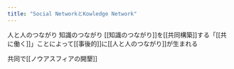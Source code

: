 ```yaml
---
title: "Social NetworkとKowledge Network"
---
```


人と人のつながり
知識のつながり
[[知識のつながり]]を[[共同構築]]する「[[共に働く]]」ことによって[[事後的]]に[[人と人のつながり]]が生まれる

共同で[[ノウアスフィアの開墾]]